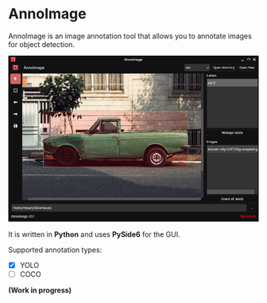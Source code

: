 # AnnoImage

AnnoImage is an image annotation tool that allows you to annotate images for object detection.

![AnnoImage](./screenshot.png)


It is written in **Python** and uses **PySide6** for the GUI.

Supported annotation types:
- [x] YOLO
- [ ] COCO

**(Work in progress)**
